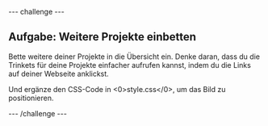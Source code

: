 --- challenge ---

## Aufgabe: Weitere Projekte einbetten

Bette weitere deiner Projekte in die Übersicht ein. Denke daran, dass du die Trinkets für deine Projekte einfacher aufrufen kannst, indem du die Links auf deiner Webseite anklickst.

Und ergänze den CSS-Code in <0>style.css</0>, um das Bild zu positionieren.

--- /challenge ---